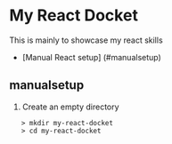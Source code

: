 # My React Docket

This is mainly to showcase my react skills

- [Manual React setup] (#manualsetup)

## manualsetup

1. Create an empty directory

```
   > mkdir my-react-docket
   > cd my-react-docket

```
